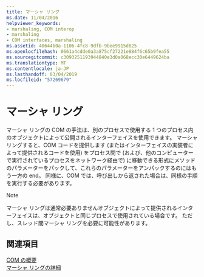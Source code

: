 ```yaml
---
title: マーシャ リング
ms.date: 11/04/2016
helpviewer_keywords:
- marshaling, COM interop
- marshaling
- COM interfaces, marshaling
ms.assetid: 40644b0a-1106-4fc8-9dfb-9bee9915d825
ms.openlocfilehash: 0661a4cdde0a3a875cf27221e884f6c65b9fea55
ms.sourcegitcommit: c3093251193944840e3d0a068ecc30e6449624ba
ms.translationtype: MT
ms.contentlocale: ja-JP
ms.lasthandoff: 03/04/2019
ms.locfileid: "57269679"
---
```

# <a name="marshaling"></a>マーシャ リング

マーシャ リングの COM の手法は、別のプロセスで使用する 1 つのプロセス内のオブジェクトによって公開されるインターフェイスを使用できます。 マーシャ リングすると、COM コードを提供します (またはインターフェイスの実装者によって提供されるコードを使用) をプロセス間で (および、他のコンピューターで実行されているプロセスをネットワーク経由で) に移動できる形式にメソッドのパラメーターをパックして、これらのパラメーターをアンパックするのにはもう一方の end。 同様に、COM では、呼び出しから返された場合は、同様の手順を実行する必要があります。

> [!NOTE]
>  マーシャ リングは通常必要ありませんオブジェクトによって提供されるインターフェイスは、オブジェクトと同じプロセスで使用されている場合です。 ただし、スレッド間マーシャ リングを必要に可能性があります。

## <a name="see-also"></a>関連項目

[COM の概要](../atl/introduction-to-com.md)<br/>
[マーシャ リングの詳細](/windows/desktop/com/marshaling-details)
